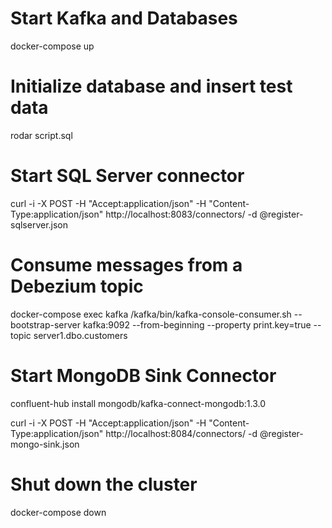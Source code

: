 # Start Kafka and Databases
docker-compose up

# Initialize database and insert test data
rodar script.sql

# Start SQL Server connector
curl -i -X POST -H "Accept:application/json" -H  "Content-Type:application/json" http://localhost:8083/connectors/ -d @register-sqlserver.json

# Consume messages from a Debezium topic
docker-compose exec kafka /kafka/bin/kafka-console-consumer.sh --bootstrap-server kafka:9092 --from-beginning --property print.key=true --topic server1.dbo.customers

# Start MongoDB Sink Connector
confluent-hub install mongodb/kafka-connect-mongodb:1.3.0

curl -i -X POST -H "Accept:application/json" -H  "Content-Type:application/json" http://localhost:8084/connectors/ -d @register-mongo-sink.json

# Shut down the cluster
docker-compose down